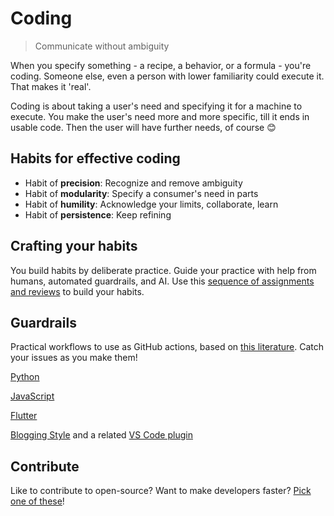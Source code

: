 # Coding

> Communicate without ambiguity

When you specify something - a recipe, a behavior, or a formula - you're coding.
Someone else, even a person with lower familiarity could execute it. That makes it 'real'.

Coding is about taking a user's need and specifying it for a machine to execute.
You make the user's need more and more specific, till it ends in usable code.
Then the user will have further needs, of course 😊

## Habits for effective coding

- Habit of **precision**: Recognize and remove ambiguity
- Habit of **modularity**: Specify a consumer's need in parts
- Habit of **humility**: Acknowledge your limits, collaborate, learn
- Habit of **persistence**: Keep refining

## Crafting your habits

You build habits by deliberate practice. Guide your practice with help from humans, automated guardrails, and AI.
Use this [sequence of assignments and reviews](code-craft.md) to build your habits.

## Guardrails

Practical workflows to use as GitHub actions, based on [this literature](code-references.md).
Catch your issues as you make them!

[Python](https://github.com/clean-code-craft-tcq-4/typewise-alert-py/tree/main/.github/workflows)

[JavaScript](https://github.com/clean-code-craft-tcq-4/typewise-alert-js/tree/main/.github/workflows)

[Flutter](https://github.com/sudeeprp/GitaPower/tree/release/.github/workflows)

[Blogging Style](https://github.com/sudeeprp/rapa-home/blob/main/.github/workflows/lint.yml) and a related [VS Code plugin](https://marketplace.visualstudio.com/items?itemName=alex9smith.writing-style-checker)

## Contribute

Like to contribute to open-source? Want to make developers faster? [Pick one of these](contribute.md)!
